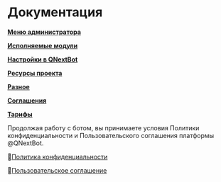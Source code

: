 # Документация

[**Меню администратора**](/docs/admin)

[**Исполняемые модули**](/docs/ext)

[**Настройки в QNextBot**](/ext/setting/)

[**Ресурсы проекта**](/ext/servicelink/)

[**Разное**](/ext/otheruserul/)
   
[**Соглашения**](/ext/agreements/)

[**Тарифы**](/root/price/)


 Продолжая работу с ботом, вы принимаете условия Политики конфиденциальности и Пользовательского соглашения платформы @QNextBot.

🔸[Политика конфиденциальности](/docs/agreements/privacy)

🔸[Пользовательское соглашение](/docs/agreements/terms) 
